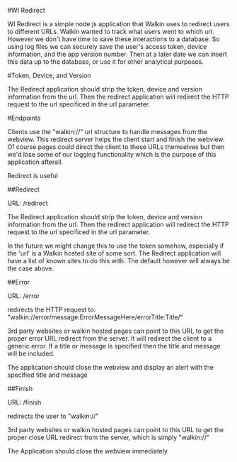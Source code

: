 #WI Redirect

WI Redirect is a simple node.js application that Walkin uses to redirect users to different URLs. Walkin wanted to track what users went to which url. However we don't have time to save these interactions to a database. So using log files we can securely save the user's access token, device information, and the app version number. Then at a later date we can insert this data up to the database, or use it for other analytical purposes.

#Token, Device, and Version

The Redirect application should strip the token, device and version information from the url. Then the redirect application will redirect the HTTP request to the url specificed in the url parameter.

#Endpoints

Clients use the "walkin://" url structure to handle messages from the webview. This redirect server helps the client start and finish the webview. Of course pages could direct the client to these URLs themselves but then we'd lose some of our logging functionality which is the purpose of this application afterall. 

Redirect is useful 

##Redirect

URL:
/redirect

The Redirect application should strip the token, device and version information from the url. Then the redirect application will redirect the HTTP request to the url specificed in the url parameter.

In the future we might change this to use the token somehow, especially if the 'url' is a Walkin hosted site of some sort. The Redirect application will have a list of known sites to do this with. The default however will always be the case above.

##Error

URL:
/error

redirects the HTTP request to: "walkin://error/message:ErrorMessageHere/errorTitle:Title/"

3rd party websites or walkin hosted pages can point to this URL to get the proper error URL redirect from the server. It will redirect the client to a generic error. If a title or message is specified then the title and message will be included.

The application should close the webview and display an alert with the specified title and message

##Finish

URL:
/finish 

redirects the user to "walkin://"

3rd party websites or walkin hosted pages can point to this URL to get the proper close URL redirect from the server, which is simply "walkin://" 

The Application should close the webview immediately

